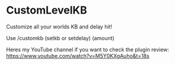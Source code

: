 # CustomLevelKB

Customize all your worlds KB and delay hit!

Use /customkb (setkb or setdelay) (amount)

Heres my YouTube channel if you want to check the plugin review: https://www.youtube.com/watch?v=M5Y0KXgAuho&t=18s
